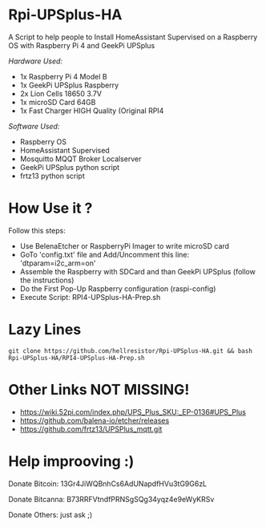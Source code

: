 # Rpi-UPSplus-HA
 A Script to help people to Install HomeAssistant Supervised on a Raspberry OS with Raspberry Pi 4 and GeekPi UPSplus

*Hardware Used:*
 - 1x Raspberry Pi 4 Model B
 - 1x GeekPi UPSplus Raspberry 
 - 2x Lion Cells 18650 3.7V
 - 1x microSD Card 64GB
 - 1x Fast Charger HIGH Quality (Original RPI4 

*Software Used:*
 - Raspberry OS 
 - HomeAssistant Supervised
 - Mosquitto MQQT Broker Localserver
 - GeekPi UPSplus python script
 - frtz13 python script

# How Use it ?
Follow this steps:
 - Use BelenaEtcher or RaspberryPi Imager to write microSD card
 - GoTo 'config.txt' file and Add/Uncomment this line: 'dtparam=i2c_arm=on'
 - Assemble the Raspberry with SDCard and than GeekPi UPSplus (follow the instructions)
 - Do the First Pop-Up Raspberry configuration (raspi-config)
 - Execute Script: RPI4-UPSplus-HA-Prep.sh

# Lazy Lines
    git clone https://github.com/hellresistor/Rpi-UPSplus-HA.git && bash Rpi-UPSplus-HA/RPI4-UPSplus-HA-Prep.sh


# Other Links NOT MISSING!
 - https://wiki.52pi.com/index.php/UPS_Plus_SKU:_EP-0136#UPS_Plus
 - https://github.com/balena-io/etcher/releases
 - https://github.com/frtz13/UPSPlus_mqtt.git
 

# Help improoving :)
Donate Bitcoin: 13Gr4JiWQBnhCs6AdUNapdfHVu3tG9G6zL

Donate Bitcanna: B73RRFVtndfPRNSgSQg34yqz4e9eWyKRSv

Donate Others: just ask ;)
